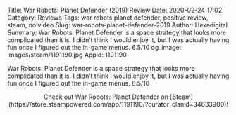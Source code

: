 Title: War Robots: Planet Defender (2019) Review
Date: 2020-02-24 17:02
Category: Reviews
Tags: war robots planet defender, positive review, steam, no video
Slug: war-robots-planet-defender-2019
Author: Hexadigital
Summary: War Robots: Planet Defender is a space strategy that looks more complicated than it is. I didn’t think I would enjoy it, but I was actually having fun once I figured out the in-game menus. 6.5/10
og_image: images/steam/1191190.jpg
Appid: 1191190

War Robots: Planet Defender is a space strategy that looks more complicated than it is. I didn’t think I would enjoy it, but I was actually having fun once I figured out the in-game menus. 6.5/10

<center>Check out War Robots: Planet Defender on [Steam](https://store.steampowered.com/app/1191190/?curator_clanid=34633900)!</center>
